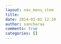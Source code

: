 ```yaml
---
layout: nav_menu_item
title: 
date: 2014-02-01 12:10
author: sancharaa
comments: true
categories: []
---
```

 
